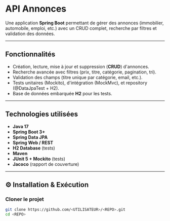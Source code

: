 #  API Annonces

Une application **Spring Boot** permettant de gérer des annonces (immobilier, automobile, emploi, etc.) avec un CRUD complet, recherche par filtres et validation des données.  

---

## Fonctionnalités

- Création, lecture, mise à jour et suppression (**CRUD**) d'annonces.  
- Recherche avancée avec filtres (prix, titre, catégorie, pagination, tri).  
- Validation des champs (titre unique par catégorie, email, etc.).  
- Tests unitaires (Mockito), d'intégration (MockMvc), et repository (@DataJpaTest + H2).  
- Base de données embarquée **H2** pour les tests.  

---

## Technologies utilisées

- **Java 17**  
- **Spring Boot 3+**  
- **Spring Data JPA**  
- **Spring Web / REST**  
- **H2 Database** (tests)  
- **Maven**  
- **JUnit 5 + Mockito** (tests)  
- **Jacoco** (rapport de couverture)  

---

## ⚙️ Installation & Exécution

###  Cloner le projet
```bash
git clone https://github.com/<UTILISATEUR>/<REPO>.git
cd <REPO>